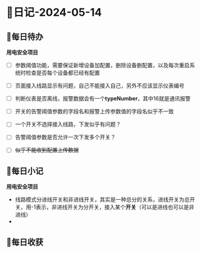 # 📝日记-2024-05-14
## 📆每日待办
**用电安全项目**
- [ ] 参数阈值功能，需要保证新增设备加配置，删除设备删配置，以及每次重启系统时检查是否每个设备都已经有配置
- [ ] 页面接入线路显示有问题，自己不能接入自己，另外不应该显示仪表编号
- [ ] 判断仪表是否离线，报警数据会有一个**typeNumber**，其中16就是通讯报警
- [ ] 开关的告警阈值参数的字段名和报警上传参数值的字段名似乎不一致
- [ ] 一个开关不选择接入线路，下发似乎有问题？
- [ ] 告警阈值参数是否允许一次下发多个开关？
- [ ] ~~似乎不能收到配置上传数据~~



## 📜每日小记
**用电安全项目**
- 线路模式分进线开关和非进线开关，其实是一种总分的关系，进线开关为总开关，用-1表示，非进线开关为分开关，接入某个**开关**（可以是进线也可以是非进线）
- 




## 🛒每日收获

